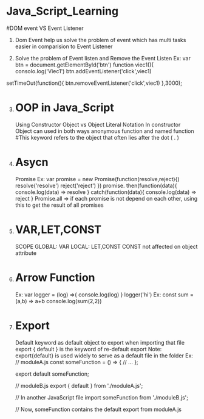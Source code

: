 # Java_Script_Learning

#DOM event VS Event Listener
1) Dom Event help us solve the problem of event which has multi tasks easier in comparision to Event Listener

2) Solve the problem of Event listen and Remove the Event Listen
Ex:
  var btn = document.getElementById('btn')
  function viec1(){
     consolo.log('Viec1')
  btn.addEventListener('click',viec1)

  setTimeOut(function(){
    btn.removeEventListener('click',viec1)
  },3000);
  
3) # OOP in Java_Script
    Using Constructor Object vs Object Literal Notation
    In constructor Object can used in both ways anonymous function and named function
   #This keyword refers to the object that often lies after the dot ( . ) 

4) # Asycn
   Promise
   Ex: var promise = new Promise(function(resolve,reject){)
       resolve('resolve')
       reject('reject')
   })
   promise.
       then(function(data){
          console.log(data) => resolve
       }
       catch(function(data){
          console.log(data) => reject
       }
   Promise.all => if each promise is not depend on each other, using this to get the result of all promises


5) # VAR,LET,CONST
   SCOPE GLOBAL: VAR
   LOCAL: LET,CONST
   CONST not affected on object attribute

6) # Arrow Function
   Ex: var logger = (log) =>{
     console.log(log)
   }
   logger('hi')
   Ex: const sum = (a,b) => a+b
   console.log(sum(2,2))

7) # Export
   Default keyword as default object to export when importing that file
   export { default } is the keyword of re-default export
   Note: export{default} is used widely to serve as a default file in the folder
   Ex:
      // moduleA.js
    const someFunction = () => {
      // ...
    };
    
    export default someFunction;

   // moduleB.js
    export { default } from './moduleA.js';

    // In another JavaScript file
    import someFunction from './moduleB.js';

    // Now, someFunction contains the default export from moduleA.js



         
   

